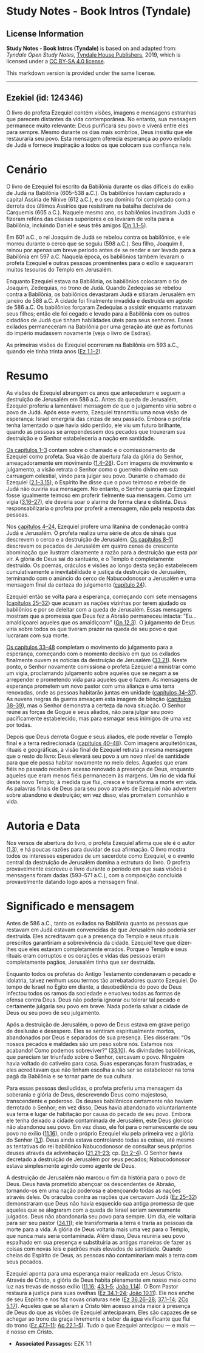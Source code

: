 # Study Notes - Book Intros (Tyndale)

## License Information

**Study Notes - Book Intros (Tyndale)** is based on and adapted from: _Tyndale Open Study Notes_, [Tyndale House Publishers](https://tyndaleopenresources.com/), 2019, which is licensed under a [CC BY-SA 4.0 license](https://creativecommons.org/licenses/by-sa/4.0/legalcode.en).

This markdown version is provided under the same license.



--------------------------------

## Ezekiel (id: 124346)

O livro do profeta Ezequiel contém visões, imagens e mensagens estranhas que parecem distantes da vida contemporânea. No entanto, sua mensagem permanece muito relevante: Deus purificará seu povo e viverá entre eles para sempre. Mesmo durante os dias mais sombrios, Deus insistiu que ele restauraria seu povo. Esta mensagem oferecia esperança ao povo exilado de Judá e fornece inspiração a todos os que colocam sua confiança nele.

Cenário
=======

O livro de Ezequiel foi escrito da Babilônia durante os dias difíceis do exílio de Judá na Babilônia (605–538 a.C.). Os babilônios haviam capturado a capital Assíria de Nínive (612 a.C.), e o seu domínio foi completado com a derrota dos últimos Assírios que resistiram na batalha decisiva de Carquemis (605 a.C.). Naquele mesmo ano, os babilônios invadiram Judá e fizeram reféns das classes superiores e os levaram de volta para a Babilônia, incluindo Daniel e seus três amigos ([Dn 1\.1–5](https://ref.ly/Dan1:1-Dan1:5)).

Em 601 a.C., o rei Joaquim de Judá se rebelou contra os babilônios, e ele morreu durante o cerco que se seguiu (598 a.C.). Seu filho, Joaquim II, reinou por apenas um breve período antes de se render e ser levado para a Babilônia em 597 a.C. Naquela época, os babilônios também levaram o profeta Ezequiel e outras pessoas proeminentes para o exílio e saquearam muitos tesouros do Templo em Jerusalém.

Enquanto Ezequiel estava na Babilônia, os babilônios colocaram o tio de Joaquim, Zedequias, no trono de Judá. Quando Zedequias se rebelou contra a Babilônia, os babilônios devastaram Judá e sitiaram Jerusalém em janeiro de 588 a.C. A cidade foi finalmente invadida e destruída em agosto de 586 a.C. Os babilônios forçaram Zedequias a assistir enquanto matavam seus filhos; então ele foi cegado e levado para a Babilônia com os outros cidadãos de Judá que tinham habilidades úteis para seus senhores. Esses exilados permaneceram na Babilônia por uma geração até que as fortunas do império mudassem novamente (veja o livro de Esdras).

As primeiras visões de Ezequiel ocorreram na Babilônia em 593 a.C., quando ele tinha trinta anos ([Ez 1\.1–2](https://ref.ly/Ezek1:1-Ezek1:2)).

Resumo
======

As visões de Ezequiel abrangem os anos que antecederam e seguem a destruição de Jerusalém em 586 a.C. Antes da queda de Jerusalém, Ezequiel proferiu a lamentável mensagem de que o julgamento viria sobre o povo de Judá. Após esse evento, Ezequiel transmitiu uma nova visão de esperança: Israel emergiria das cinzas de seu passado. Embora o profeta tenha lamentado o que havia sido perdido, ele viu um futuro brilhante, quando as pessoas se arrependessem dos pecados que trouxeram sua destruição e o Senhor estabeleceria a nação em santidade.

[Os capítulos 1–3](https://ref.ly/Ezek1:1-Ezek3:27) contam sobre o chamado e o comissionamento de Ezequiel como profeta. Sua visão de abertura fala da glória do Senhor, ameaçadoramente em movimento ([1\.4–28](https://ref.ly/Ezek1:4-Ezek1:28)). Com imagens de movimento e julgamento, a visão retrata o Senhor como o guerreiro divino em sua carruagem celestial, vindo para julgar seu povo. Durante o chamado de Ezequiel ([2\.1–3\.15](https://ref.ly/Ezek2:1-Ezek3:15)), o Espírito lhe disse que o povo teimoso e rebelde de Judá não ouviria sua mensagem. No entanto, o Senhor queria que Ezequiel fosse igualmente teimoso em proferir fielmente sua mensagem. Como um vigia ([3\.16–27](https://ref.ly/Ezek3:16-Ezek3:27)), ele deveria soar o alarme de forma clara e distinta. Deus responsabilizaria o profeta por proferir a mensagem, não pela resposta das pessoas.

Nos [capítulos 4–24](https://ref.ly/Ezek4:1-Ezek24:27), Ezequiel profere uma litanina de condenação contra Judá e Jerusalém. O profeta realiza uma série de atos de sinais que descrevem o cerco e a destruição de Jerusalém. [Os capítulos 8–11](https://ref.ly/Ezek8:1-Ezek11:25) descrevem os pecados de Jerusalém em quatro cenas de crescente abominação que ilustram claramente a razão para a destruição que está por vir. A glória de Deus sai do santuário, e o Templo é completamente destruído. Os poemas, oráculos e visões ao longo desta seção estabelecem cumulativamente a inevitabilidade e justiça da destruição de Jerusalém, terminando com o anúncio do cerco de Nabucodonosor a Jerusalém e uma mensagem final da certeza do julgamento ([capítulo 24](https://ref.ly/Ezek24:1-Ezek24:27)).

Ezequiel então se volta para a esperança, começando com sete mensagens ([capítulos 25–32](https://ref.ly/Ezek25:1-Ezek32:32)) que acusam as nações vizinhas por terem ajudado os babilônios e por se deleitar com a queda de Jerusalém. Essas mensagens mostram que a promessa que Deus fez a Abraão permaneceu intacta: “Eu... amaldiçoarei aqueles que os amaldiçoam” ([Gn 12\.3](https://ref.ly/Gen12:3)). O julgamento de Deus viria sobre todos os que tiveram prazer na queda de seu povo e que lucraram com sua morte.

[Os capítulos 33–48](https://ref.ly/Ezek33:1-Ezek48:35) completam o movimento do julgamento para a esperança, começando com o momento decisivo em que os exilados finalmente ouvem as notícias da destruição de Jerusalém ([33\.21](https://ref.ly/Ezek33:21)). Neste ponto, o Senhor novamente comissiona o profeta Ezequiel a ministrar como um vigia, proclamando julgamento sobre aqueles que se negam a se arrepender e prometendo vida para aqueles que o fazem. As mensagens de esperança prometem um novo pastor com uma aliança e uma terra renovadas, onde as pessoas habitarão juntas em unidade ([capítulos 34–37](https://ref.ly/Ezek34:1-Ezek37:28)). As nuvens negras da guerra ameaçam esta imagem de bênção ([capítulos 38–39](https://ref.ly/Ezek38:1-Ezek39:29)), mas o Senhor demonstra a certeza da nova situação. O Senhor reúne as forças de Gogue e seus aliados, não para julgar seu povo pacificamente estabelecido, mas para esmagar seus inimigos de uma vez por todas.

Depois que Deus derrota Gogue e seus aliados, ele pode revelar o Templo final e a terra redirecionada ([capítulos 40–48](https://ref.ly/Ezek40:1-Ezek48:35)). Com imagens arquitetônicas, rituais e geográficas, a visão final de Ezequiel retrata a mesma mensagem que o resto do livro: Deus elevará seu povo a um novo nível de santidade para que ele possa habitar novamente no meio deles. Aqueles que eram fiéis no passado recebem acesso renovado à presença de Deus, enquanto aqueles que eram menos fiéis permanecem às margens. Um rio de vida flui deste novo Templo; à medida que flui, cresce e transforma a morte em vida. As palavras finais de Deus para seu povo através de Ezequiel não advertem sobre abandono e destruição; em vez disso, elas prometem comunhão e vida.

Autoria e Data
==============

Nos versos de abertura do livro, o profeta Ezequiel afirma que ele é o autor ([1\.3](https://ref.ly/Ezek1:3)), e há poucas razões para duvidar de sua afirmação. O livro mostra todos os interesses esperados de um sacerdote como Ezequiel, e o evento central da destruição de Jerusalém domina a estrutura do livro. O profeta provavelmente escreveu o livro durante o período em que suas visões e mensagens foram dadas (593–571 a.C.), com a composição concluída provavelmente datando logo após a mensagem final.

Significado e mensagem
======================

Antes de 586 a.C., tanto os exilados na Babilônia quanto as pessoas que restavam em Judá estavam convencidas de que Jerusalém não poderia ser destruída. Eles acreditavam que a presença do Templo e seus rituais prescritos garantiriam a sobrevivência da cidade. Ezequiel teve que dizer\-lhes que eles estavam completamente errados. Porque o Templo e seus rituais eram corruptos e os corações e vidas das pessoas eram completamente pagãos, Jerusalém tinha que ser destruída.

Enquanto todos os profetas do Antigo Testamento condenavam o pecado e idolatria, talvez nenhum usou termos tão arrebatadores quanto Ezequiel. Do tempo de Israel no Egito em diante, a desobediência do povo de Deus infectou todos os ramos da sociedade e envolveu todas as formas de ofensa contra Deus. Deus não poderia ignorar ou tolerar tal pecado e certamente julgaria seu povo em breve. Nada poderia salvar a cidade de Deus ou seu povo de seu julgamento.

Após a destruição de Jerusalém, o povo de Deus estava em grave perigo de desilusão e desespero. Eles se sentiram espiritualmente mortos, abandonados por Deus e separados de sua presença. Eles disseram: “Os nossos pecados e maldades são um peso sobre nós. Estamos nos acabando! Como podemos sobreviver?” ([33\.10](https://ref.ly/Ezek33:10)). As divindades babilônicas, que pareciam ter triunfado sobre o Senhor, cercavam o povo. Ninguém havia voltado do cativeiro para casa. Suas esperanças foram frustradas, e eles acreditavam que não tinham escolha a não ser se estabelecer na terra pagã da Babilônia e se tornar parte de sua cultura.

Para essas pessoas desiludidas, o profeta proferiu uma mensagem da soberania e glória de Deus, descrevendo Deus como majestoso, transcendente e poderoso. Os deuses babilônicos certamente não haviam derrotado o Senhor; em vez disso, Deus havia abandonado voluntariamente sua terra e lugar de habitação por causa do pecado de seu povo. Embora ele tenha deixado a cidade contaminada de Jerusalém, este Deus glorioso não abandonou seu povo. Em vez disso, ele foi para o remanescente de seu povo no exílio ([11\.16](https://ref.ly/Ezek11:16)), onde o próprio Ezequiel viu pela primeira vez a glória do Senhor ([1\.1](https://ref.ly/Ezek1:1)). Deus ainda estava controlando todas as coisas, até mesmo as tentativas do rei babilônico Nabucodonosor de consultar seus próprios deuses através da adivinhação ([21\.21–23](https://ref.ly/Ezek21:21-Ezek21:23); cp. [Dn 2–4](https://ref.ly/Dan2:1-Dan4:37)). O Senhor havia decretado a destruição de Jerusalém por seus pecados; Nabucodonosor estava simplesmente agindo como agente de Deus.

A destruição de Jerusalém não marcou o fim da história para o povo de Deus. Deus havia prometido abençoar os descendentes de Abraão, tornando\-os em uma nação poderosa e abençoando todas as nações através deles. Os oráculos contra as nações que cercavam Judá ([Ez 25–32](https://ref.ly/Ezek25:1-Ezek32:32)) demonstraram que Deus não havia esquecido sua antiga promessa de que aqueles que se alegraram com a queda de Israel seriam severamente julgados. Deus não abandonaria seu povo para sempre. Um dia, ele voltaria para ser seu pastor ([34\.11](https://ref.ly/Ezek34:11)); ele transformaria a terra e traria as pessoas da morte para a vida. A glória de Deus voltaria mais uma vez para o Templo, que nunca mais seria contaminada. Além disso, Deus reuniria seu povo espalhado em sua presença e substituiria as antigas maneiras de fazer as coisas com novas leis e padrões mais elevados de santidade. Quando cheias do Espírito de Deus, as pessoas não contaminariam mais a terra com seus pecados.

Ezequiel aponta para uma esperança maior realizada em Jesus Cristo. Através de Cristo, a glória de Deus habita plenamente em nosso meio como luz nas trevas de nosso exílio ([11\.16](https://ref.ly/Ezek11:16); [43\.1–5](https://ref.ly/Ezek43:1-Ezek43:5); [João 1\.14](https://ref.ly/John1:14)). O Bom Pastor restaura a justiça para suas ovelhas ([Ez 34\.1–24](https://ref.ly/Ezek34:1-Ezek34:24); [João 10\.11](https://ref.ly/John10:11)). Ele nos enche de seu Espírito e nos faz novas criaturas nele ([Ez 36\.26–28](https://ref.ly/Ezek36:26-Ezek36:28); [37\.1–14](https://ref.ly/Ezek37:1-Ezek37:14); [2Co 5\.17](https://ref.ly/2Cor5:17)). Aqueles que se aliaram a Cristo têm acesso ainda maior à presença de Deus do que as visões de Ezequiel antecipavam. Eles são capazes de se achegar ao trono da graça livremente e beber da água vivificante que flui do trono ([Ez 47\.1–11](https://ref.ly/Ezek47:1-Ezek47:11); [Ap 22\.1–5](https://ref.ly/Rev22:1-Rev22:5)). Tudo o que Ezequiel antecipou — e mais — é nosso em Cristo.

* **Associated Passages:** EZK 1:1

